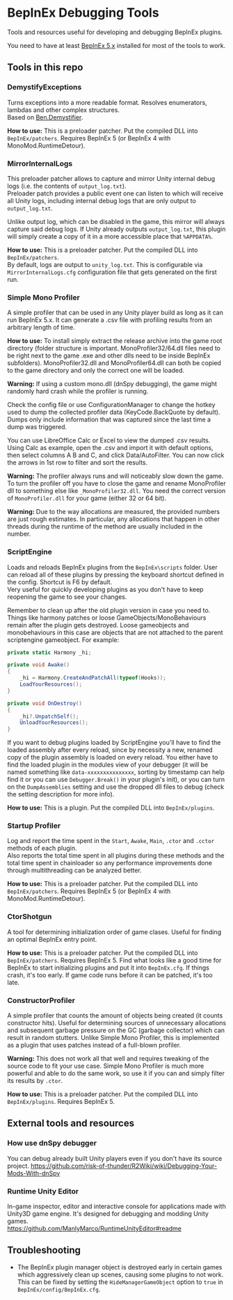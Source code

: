 # BepInEx Debugging Tools
Tools and resources useful for developing and debugging BepInEx plugins.

You need to have at least [BepInEx 5,x](https://github.com/BepInEx/BepInEx) installed for most of the tools to work.

## Tools in this repo

### DemystifyExceptions
Turns exceptions into a more readable format. Resolves enumerators, lambdas and other complex structures.  
Based on [Ben.Demystifier](https://github.com/benaadams/Ben.Demystifier).

**How to use:** This is a preloader patcher. Put the compiled DLL into `BepInEx/patchers`. Requires BepInEx 5 (or BepInEx 4 with MonoMod.RuntimeDetour).

### MirrorInternalLogs

This preloader patcher allows to capture and mirror Unity internal debug logs (i.e. the contents of `output_log.txt`).  
Preloader patch provides a public event one can listen to which will receive all Unity logs, including internal debug logs that are only output to `output_log.txt`.

Unlike output log, which can be disabled in the game, this mirror will always capture said debug logs. If Unity already outputs `output_log.txt`, 
this plugin will simply create a copy of it in a more accessible place that `%APPDATA%`.

**How to use:** This is a preloader patcher. Put the compiled DLL into `BepInEx/patchers`.  
By default, logs are output to `unity_log.txt`. This is configurable via `MirrorInternalLogs.cfg` configuration file that gets generated on the first run.

### Simple Mono Profiler
A simple profiler that can be used in any Unity player build as long as it can run BepInEx 5.x. It can generate a .csv file with profiling results from an arbitrary length of time.

**How to use:** To install simply extract the release archive into the game root directory (folder structure is important. MonoProfiler32/64.dll files need to be right next to the game .exe and other dlls need to be inside BepInEx subfolders). MonoProfiler32.dll and MonoProfiler64.dll can both be copied to the game directory and only the correct one will be loaded.

**Warning:** If using a custom mono.dll (dnSpy debugging), the game might randomly hard crash while the profiler is running.

Check the config file or use ConfigurationManager to change the hotkey used to dump the collected profiler data (KeyCode.BackQuote by default). Dumps only include information that was captured since the last time a dump was triggered.

You can use LibreOffice Calc or Excel to view the dumped .csv results. Using Calc as example, open the .csv and import it with default options, then select columns A B and C, and click Data/AutoFilter. You can now click the arrows in 1st row to filter and sort the results.

**Warning:** The profiler always runs and will noticeably slow down the game. To turn the profiler off you have to close the game and rename MonoProfiler dll to something else like `_MonoProfiler32.dll`. You need the correct version of `MonoProfiler.dll` for your game (either 32 or 64 bit).

**Warning:** Due to the way allocations are measured, the provided numbers are just rough estimates. In particular, any allocations that happen in other threads during the runtime of the method are usually included in the number.

### ScriptEngine
Loads and reloads BepInEx plugins from the `BepInEx\scripts` folder. User can reload all of these plugins by pressing the keyboard shortcut defined in the config. Shortcut is F6 by default.  
Very useful for quickly developing plugins as you don't have to keep reopening the game to see your changes.

Remember to clean up after the old plugin version in case you need to. Things like harmony patches or loose GameObjects/MonoBehaviours remain after the plugin gets destroyed. Loose gameobjects and monobehaviours in this case are objects that are not attached to the parent scriptengine gameobject. For example:

```cs
private static Harmony _hi;

private void Awake()
{
    _hi = Harmony.CreateAndPatchAll(typeof(Hooks));
    LoadYourResources();
}

private void OnDestroy()
{
    _hi?.UnpatchSelf();
    UnloadYourResources();
}
```

If you want to debug plugins loaded by ScriptEngine you'll have to find the loaded assembly after every reload, since by necessity a new, renamed copy of the plugin assembly is loaded on every reload. You either have to find the loaded plugin in the modules view of your debugger (it will be named something like `data-xxxxxxxxxxxxxxx`, sorting by timestamp can help find it or you can use `Debugger.Break()` in your plugin's init), or you can turn on the `DumpAssemblies` setting and use the dropped dll files to debug (check the setting description for more info).

**How to use:** This is a plugin. Put the compiled DLL into `BepInEx/plugins`.

### Startup Profiler
Log and report the time spent in the `Start`, `Awake`, `Main`, `.ctor` and `.cctor` methods of each plugin.  
Also reports the total time spent in all plugins during these methods and the total time spent in chainloader so any performance improvements done through multithreading can be analyzed better.

**How to use:** This is a preloader patcher. Put the compiled DLL into `BepInEx/patchers`. Requires BepInEx 5 (or BepInEx 4 with MonoMod.RuntimeDetour).

### CtorShotgun
A tool for determining initialization order of game clases. Useful for finding an optimal BepInEx entry point. 

**How to use:** This is a preloader patcher. Put the compiled DLL into `BepInEx/patchers`. Requires BepInEx 5. Find what looks like a good time for BepInEx to start initializing plugins and put it into `BepInEx.cfg`. If things crash, it's too early. If game code runs before it can be patched, it's too late.

### ConstructorProfiler
A simple profiler that counts the amount of objects being created (it counts constructor hits). Useful for determining sources of unnecessary allocations and subsequent garbage pressure on the GC (garbage collector) which can result in random stutters. Unlike Simple Mono Profiler, this is implemented as a plugin that uses patches instead of a full-blown profiler.

**Warning:** This does not work all that well and requires tweaking of the source code to fit your use case. Simple Mono Profiler is much more powerful and able to do the same work, so use it if you can and simply filter its results by `.ctor`.

**How to use:** This is a preloader patcher. Put the compiled DLL into `BepInEx/plugins`. Requires BepInEx 5.

## External tools and resources

### How use dnSpy debugger
You can debug already built Unity players even if you don't have its source project.
https://github.com/risk-of-thunder/R2Wiki/wiki/Debugging-Your-Mods-With-dnSpy

### Runtime Unity Editor
In-game inspector, editor and interactive console for applications made with Unity3D game engine. It's designed for debugging and modding Unity games.  
https://github.com/ManlyMarco/RuntimeUnityEditor#readme

## Troubleshooting
- The BepInEx plugin manager object is destroyed early in certain games which aggressively clean up scenes, causing some plugins to not work. This can be fixed by setting the `HideManagerGameObject` option to `true` in `BepInEx/config/BepInEx.cfg`.
